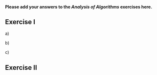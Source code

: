 #### Please add your answers to the ***Analysis of  Algorithms*** exercises here.

## Exercise I

a)


b)


c)

## Exercise II
<!--  
i will create an algorithim 
that starts at the base of the building 
and go up floor by floor 
and drops an egg 
once  a egg breaks the floor below will then become f 
and will not damage any eggs
and that will be an  o(N)


 -->


